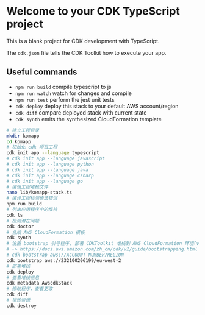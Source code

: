 # Welcome to your CDK TypeScript project

This is a blank project for CDK development with TypeScript.

The `cdk.json` file tells the CDK Toolkit how to execute your app.

## Useful commands

* `npm run build`   compile typescript to js
* `npm run watch`   watch for changes and compile
* `npm run test`    perform the jest unit tests
* `cdk deploy`      deploy this stack to your default AWS account/region
* `cdk diff`        compare deployed stack with current state
* `cdk synth`       emits the synthesized CloudFormation template



```bash
# 建立工程目录
mkdir komapp
cd komapp
# 初始化 cdk 项目工程
cdk init app --language typescript
# cdk init app --language javascript
# cdk init app --language python
# cdk init app --language java
# cdk init app --language csharp
# cdk init app --language go
# 编辑工程堆栈文件
nano lib/komapp-stack.ts
# 编译工程检测语法错误
npm run build
# 列出应用程序中的堆栈
cdk ls
# 检测潜在问题
cdk doctor
# 合成 AWS CloudFormation 模板
cdk synth
# 设置 bootstrap 引导程序, 部署 CDKToolkit 堆栈到 AWS CloudFormation 环境(v2需要)
# -> https://docs.aws.amazon.com/zh_cn/cdk/v2/guide/bootstrapping.html
# cdk bootstrap aws://ACCOUNT-NUMBER/REGION
cdk bootstrap aws://232100206199/eu-west-2
# 部署堆栈
cdk deploy
# 查看堆栈信息
cdk metadata AwscdkStack
# 修改程序，查看更改
cdk diff
# 销毁资源
cdk destroy
```